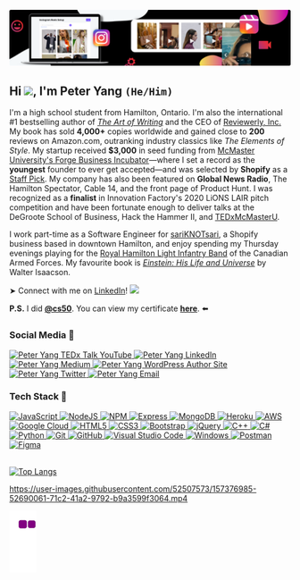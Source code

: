 ![alt text](https://github.com/peteryangfounder/peteryangfounder/blob/main/header.png?raw=true)

## Hi <img src="https://media.giphy.com/media/hvRJCLFzcasrR4ia7z/giphy.gif" width="28">, I'm Peter Yang `(He/Him)` 

I'm a high school student from Hamilton, Ontario. I'm also the international #1 bestselling author of [*The Art of Writing*](https://amzn.to/3HrekL3) and the CEO of [Reviewerly, Inc.](https://reviewerly.app/) My book has sold **4,000+** copies worldwide and gained close to **200** reviews on Amazon.com, outranking industry classics like *The Elements of Style*. My startup received **$3,000** in seed funding from [McMaster University's Forge Business Incubator](https://theforge.mcmaster.ca/)—where I set a record as the **youngest** founder to ever get accepted—and was selected by **Shopify** as a [Staff Pick](https://www.linkedin.com/posts/peter-yang-founder_shopify-diversity-canadian-activity-6842160402055385088-wxKR). My company has also been featured on **Global News Radio**, The Hamilton Spectator, Cable 14, and the front page of Product Hunt. I was recognized as a **finalist** in Innovation Factory's 2020 LiONS LAIR pitch competition and have been fortunate enough to deliver talks at the DeGroote School of Business, Hack the Hammer II, and [TEDxMcMasterU](https://youtu.be/vwFqmNtdRZ8).

I work part-time as a Software Engineer for [sariKNOTsari](https://sariknotsari.com/), a Shopify business based in downtown Hamilton, and enjoy spending my Thursday evenings playing for the [Royal Hamilton Light Infantry Band](https://www.thecanadianencyclopedia.ca/en/article/royal-hamilton-light-infantry-band-emc) of the Canadian Armed Forces. My favourite book is [*Einstein: His Life and Universe*](https://www.amazon.com/dp/B000PC0S0K/ref=cm_sw_em_r_mt_dp_F5KXN2ZFBGF1XQEXP8HX) by Walter Isaacson.

➤ Connect with me on [LinkedIn](https://www.linkedin.com/in/peter-yang-founder/)! <img src="https://media.giphy.com/media/hvRJCLFzcasrR4ia7z/giphy.gif" width="28">

**P.S.** I did [**@cs50**](https://github.com/cs50). You can view my certificate [**here**](https://certificates.cs50.io/f0344ece-00b8-4531-8bdf-5d17eb46bf7c.pdf?size=letter). :arrow_left:

### Social Media :icecream:

<a href="https://youtu.be/vwFqmNtdRZ8">
  <img src="https://img.shields.io/badge/TEDx Talk-%23FF0000.svg?style=for-the-badge&logo=YouTube&logoColor=white" alt="Peter Yang TEDx Talk YouTube" />
</a>

<a href="https://www.linkedin.com/in/peter-yang-founder/">
  <img src="https://img.shields.io/badge/linkedin-%230077B5.svg?style=for-the-badge&logo=linkedin&logoColor=white" alt="Peter Yang LinkedIn" />
</a>

<a href="https://medium.com/@peteryangfounder">
  <img src="https://img.shields.io/badge/Medium-12100E?style=for-the-badge&logo=medium&logoColor=white" alt="Peter Yang Medium" />
</a>

<a href="https://peteryangauthor.com/">
  <img src="https://img.shields.io/badge/WordPress-%23117AC9.svg?style=for-the-badge&logo=WordPress&logoColor=white" alt="Peter Yang WordPress Author Site" />
</a>

<a href="https://twitter.com/peteryang854">
  <img src="https://img.shields.io/badge/TWITTER-%231DA1F2.svg?style=for-the-badge&logo=Twitter&logoColor=white" alt="Peter Yang Twitter" />
</a>

<a href="mailto:peter@reviewerly.io">
  <img src="https://img.shields.io/badge/Gmail-D14836?style=for-the-badge&logo=gmail&logoColor=white" alt="Peter Yang Email" />
</a>

### Tech Stack :sandwich:
<a href="https://www.javascript.com/">
  <img src="https://img.shields.io/badge/javascript-%23323330.svg?style=for-the-badge&logo=javascript&logoColor=%23F7DF1E" alt="JavaScript" />
</a>

<a href="https://nodejs.org/en/">
  <img src="https://img.shields.io/badge/node.js-6DA55F?style=for-the-badge&logo=node.js&logoColor=white" alt="NodeJS" />
</a>

<a href="https://www.npmjs.com/">
  <img src="https://img.shields.io/badge/NPM-%23000000.svg?style=for-the-badge&logo=npm&logoColor=white" alt="NPM" />
</a>

<a href="https://expressjs.com/">
  <img src="https://img.shields.io/badge/express.js-%23404d59.svg?style=for-the-badge&logo=express&logoColor=%2361DAFB" alt="Express" />
</a>

<a href="https://www.mongodb.com/">
  <img src="https://img.shields.io/badge/MongoDB-%234ea94b.svg?style=for-the-badge&logo=mongodb&logoColor=white" alt="MongoDB" />
</a>

<a href="https://www.heroku.com/">
  <img src="https://img.shields.io/badge/heroku-%23430098.svg?style=for-the-badge&logo=heroku&logoColor=white" alt="Heroku" />
</a>

<a href="https://aws.amazon.com/">
  <img src="https://img.shields.io/badge/AWS-%23FF9900.svg?style=for-the-badge&logo=amazon-aws&logoColor=white" alt="AWS" />
</a>

<a href="https://cloud.google.com/">
  <img src="https://img.shields.io/badge/GoogleCloud-%234285F4.svg?style=for-the-badge&logo=google-cloud&logoColor=white" alt="Google Cloud" />
</a>

<a href="https://developer.mozilla.org/en-US/docs/Web/HTML">
  <img src="https://img.shields.io/badge/html5-%23E34F26.svg?style=for-the-badge&logo=html5&logoColor=white" alt="HTML5" />
</a>

<a href="https://developer.mozilla.org/en-US/docs/Web/CSS">
  <img src="https://img.shields.io/badge/css3-%231572B6.svg?style=for-the-badge&logo=css3&logoColor=white" alt="CSS3" />
</a>

<a href="https://getbootstrap.com/">
  <img src="https://img.shields.io/badge/bootstrap-%23563D7C.svg?style=for-the-badge&logo=bootstrap&logoColor=white" alt="Bootstrap" />
</a>

<a href="https://jquery.com/">
  <img src="https://img.shields.io/badge/jquery-%230769AD.svg?style=for-the-badge&logo=jquery&logoColor=white" alt="jQuery" />
</a>

<a href="https://www.cplusplus.com/">
  <img src="https://img.shields.io/badge/c++-%2300599C.svg?style=for-the-badge&logo=c%2B%2B&logoColor=white" alt="C++" />
</a>

<a href="https://docs.microsoft.com/en-us/dotnet/csharp/">
  <img src="https://img.shields.io/badge/c%23-%23239120.svg?style=for-the-badge&logo=c-sharp&logoColor=white" alt="C#" />
</a>

<a href="https://www.python.org/">
  <img src="https://img.shields.io/badge/python-3670A0?style=for-the-badge&logo=python&logoColor=ffdd54" alt="Python" />
</a>

<a href="https://git-scm.com/">
  <img src="https://img.shields.io/badge/git-%23F05033.svg?style=for-the-badge&logo=git&logoColor=white" alt="Git" />
</a>

<a href="https://github.com/">
  <img src="https://img.shields.io/badge/github-%23121011.svg?style=for-the-badge&logo=github&logoColor=white" alt="GitHub" />
</a>

<a href="https://code.visualstudio.com/">
  <img src="https://img.shields.io/badge/Visual%20Studio%20Code-0078d7.svg?style=for-the-badge&logo=visual-studio-code&logoColor=white" alt="Visual Studio Code" />
</a>

<a href="https://www.microsoft.com/en-ca/windows">
  <img src="https://img.shields.io/badge/Windows-0078D6?style=for-the-badge&logo=windows&logoColor=white" alt="Windows" />
</a>

<a href="https://www.postman.com/">
  <img src="https://img.shields.io/badge/Postman-FF6C37?style=for-the-badge&logo=postman&logoColor=white" alt="Postman" />
</a>

<a href="https://www.figma.com/">
  <img src="https://img.shields.io/badge/figma-%23F24E1E.svg?style=for-the-badge&logo=figma&logoColor=white" alt="Figma" />
</a>

<br />
<br />

[![Top Langs](https://github-readme-stats-bay-zeta-34.vercel.app/api/top-langs/?username=peteryangfounder&theme=omni)](https://github.com/anuraghazra/github-readme-stats)

https://user-images.githubusercontent.com/52507573/157376985-52690061-71c2-41a2-9792-b9a3599f3064.mp4

![snake gif](https://github.com/peteryangfounder/peteryangfounder/blob/output/github-contribution-grid-snake.gif)
